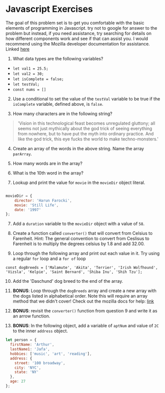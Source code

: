 # Javascript Exercises

 The goal of this problem set is to get you comfortable with the basic elements of programming in Javascript. try not to google for answer to the problem but instead, if you need assistance, try searching for details on how different components work and see if that can assist you. I would recommend using the Mozilla developer documentation for assistance. Linked [here](https://developer.mozilla.org/en-US/docs/Web/JavaScript)



1. What data types are the following variables?

- `let val1 = 25.5;`
- `let val2 = 30;`
- `let isComplete = false;`
- `let testVal;`
- `const nums = []`

2. Use a conditional to set the value of the `testVal` variable to be true if the `isComplete` variable, defined above, is `false`.

3. How many characters are in the following string?
> 'Vision in this technological feast becomes unregulated gluttony; all seems not just mythically about the god trick of seeing everything from nowhere, but to have put the myth into ordinary practice. And like the god trick, this eye fucks the world to make techno-monsters.'

4. Create an array of the words in the above string. Name the array `parArray`. 

4. How many words are in the array?

5. What is the 10th word in the array?

6. Lookup and print the value for `movie` in the `movieDir` object literal.

```js

movieDir = {
    director: 'Harun Farocki',
    movie: 'Still Life',
    date: '1997'
};
```

7. Add a `duration` variable to the `movieDir` object with a value of `58`.


8. Create a function called `converter()` that will convert from Celsius to Farenheit. 
    Hint: The general convention to  convert from Ceslisus to Farenheit is to multiply the degrees celsius by 1.8 and add 32.00.

9. Loop through the following array and print out each value in it. Try using a regular `for` loop and a `for of` loop

`const dogBreeds = ['Malamute', 'Akita', 'Terrier', 'Irish Wolfhound', 'Vizsla', 'Kelpie', 'Saint Bernard', 'Shiba Inu', 'Shih Tzu'];`

10. Add the 'Daschund' dog breed to the end of the array.

11. __BONUS__: Loop through the `dogBreeds` array and create a new array with the dogs listed in alphabetical order. Note this will require an array method that we didn't cover! Check out the mozilla docs for help: [link](https://developer.mozilla.org/en-US/docs/Web/JavaScript/Reference/Global_Objects/Array)

12. __BONUS__: revisit the `converter()` function from question 9 and write it as an arrow function.

13. __BONUS__: In the following object, add a variable of `aptNum` and value of `2C` to the inner `address` object.

```js
let person = {
  firstName: 'Arthur',
  lastName1: 'Jafa',
  hobbies: ['music', 'art', 'reading'],
  address: {
    street: '100 broadway',
    city: 'NYC',
    state: 'NY'
  },
  age: 27
};
```